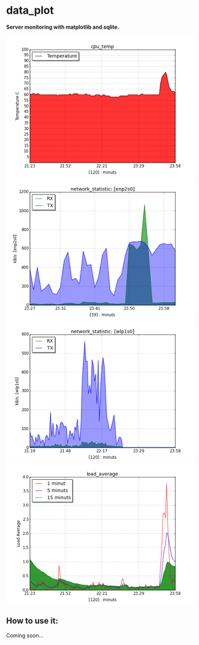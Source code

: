 <h1>data_plot</h1>

<strong>Server monitoring with matplotlib and sqlite.</strong>

<img src='https://raw.githubusercontent.com/kirimaks/data_plot/master/pics/cpu_temp.png'/>
<img src='https://raw.githubusercontent.com/kirimaks/data_plot/master/pics/enp2s0_io.png'/>
<img src='https://raw.githubusercontent.com/kirimaks/data_plot/master/pics/wlp1s0_io.png'/>
<img src='https://raw.githubusercontent.com/kirimaks/data_plot/master/pics/loadavg.png'/>

<h2>How to use it:</h2>
<p>Coming soon...</p>
